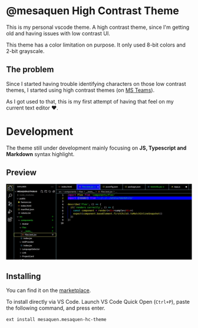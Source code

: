 # @mesaquen High Contrast Theme
This is my personal vscode theme. A high contrast theme, since I'm getting old and having issues with low contrast UI. 

This theme has a color limitation on purpose. It only used 8-bit colors and 2-bit grayscale.

## The problem
Since I started having trouble identifying characters on those low contrast themes, I started using high contrast themes (on [MS Teams]).

As I got used to that, this is my first attempt of having that feel on my current text editor :heart:.

# Development
The theme still under development mainly focusing on **JS, Typescript and Markdown** syntax highlight. 

## Preview
![theme-preview](images/screenshot.jpg)

## Installing

You can find it on the [marketplace].

To install directly via VS Code. Launch VS Code Quick Open (`Ctrl+P`), paste the following command, and press enter.
```
ext install mesaquen.mesaquen-hc-theme
```

[MS Teams]: https://microsoft.com/teams
[marketplace]: https://marketplace.visualstudio.com/items?itemName=mesaquen.mesaquen-hc-theme
